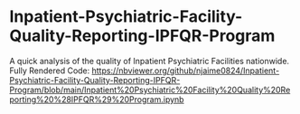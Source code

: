 # Inpatient-Psychiatric-Facility-Quality-Reporting-IPFQR-Program
A quick analysis of the quality of Inpatient Psychiatric Facilities nationwide.  
Fully Rendered Code: https://nbviewer.org/github/njaime0824/Inpatient-Psychiatric-Facility-Quality-Reporting-IPFQR-Program/blob/main/Inpatient%20Psychiatric%20Facility%20Quality%20Reporting%20%28IPFQR%29%20Program.ipynb 
